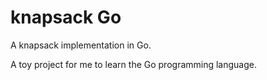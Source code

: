 # knapsack Go

A knapsack implementation in Go.

A toy project for me to learn the Go programming language.
